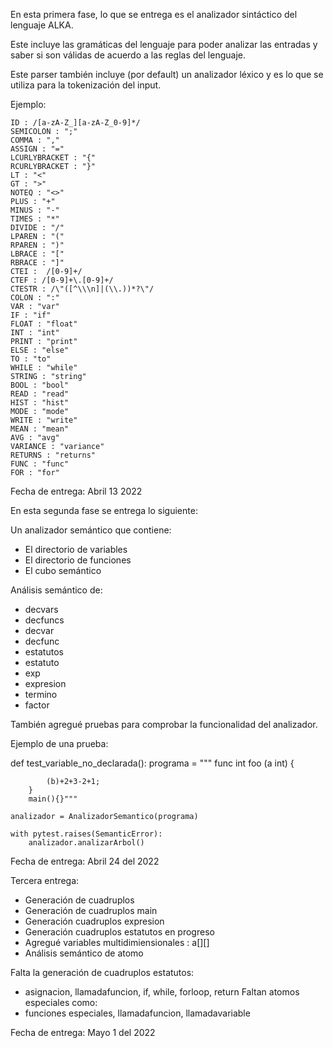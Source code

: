 En esta primera fase, lo que se entrega es el analizador sintáctico del lenguaje ALKA.

Este incluye las gramáticas del lenguaje para poder analizar las entradas y saber si son válidas de acuerdo a las reglas del lenguaje.

Este parser también incluye (por default) un analizador léxico y es lo que se utiliza para la tokenización del input.

Ejemplo:

    ID : /[a-zA-Z_][a-zA-Z_0-9]*/
    SEMICOLON : ";"
    COMMA : ","
    ASSIGN : "="
    LCURLYBRACKET : "{"
    RCURLYBRACKET : "}"
    LT : "<"
    GT : ">"
    NOTEQ : "<>"
    PLUS : "+"
    MINUS : "-"
    TIMES : "*"
    DIVIDE : "/"
    LPAREN : "("
    RPAREN : ")"
    LBRACE : "["
    RBRACE : "]"
    CTEI :  /[0-9]+/
    CTEF : /[0-9]+\.[0-9]+/
    CTESTR : /\"([^\\\n]|(\\.))*?\"/
    COLON : ":"
    VAR : "var"
    IF : "if"
    FLOAT : "float"
    INT : "int"
    PRINT : "print"
    ELSE : "else"
    TO : "to"
    WHILE : "while"
    STRING : "string"
    BOOL : "bool"
    READ : "read"
    HIST : "hist"
    MODE : "mode"
    WRITE : "write"
    MEAN : "mean"
    AVG : "avg"
    VARIANCE : "variance"
    RETURNS : "returns"
    FUNC : "func"
    FOR : "for"

Fecha de entrega: Abril 13 2022


En esta segunda fase se entrega lo siguiente:

Un analizador semántico que contiene:

 - El directorio de variables
 - El directorio de funciones
 - El cubo semántico

 Análisis semántico de:
 * decvars
 * decfuncs 
 * decvar
 * decfunc
 * estatutos
 * estatuto
 * exp
 * expresion
 * termino
 * factor

También agregué pruebas para comprobar la funcionalidad del analizador.

Ejemplo de una prueba:

def test_variable_no_declarada():
    programa = """
        func int foo (a int) {

            (b)+2+3-2+1;
        }
        main(){}"""

    analizador = AnalizadorSemantico(programa)

    with pytest.raises(SemanticError):
        analizador.analizarArbol()

 Fecha de entrega: Abril 24 del 2022

 Tercera entrega:

 - Generación de cuadruplos
 - Generación de cuadruplos main
 - Generación cuadruplos expresion
 - Generación cuadruplos estatutos en progreso
 - Agregué variables multidimiensionales : a[][]
 - Análisis semántico de atomo

 Falta la generación de cuadruplos estatutos:
 - asignacion, llamadafuncion, if, while, forloop, return
 Faltan atomos especiales como:
 - funciones especiales, llamadafuncion, llamadavariable

 Fecha de entrega: Mayo 1 del 2022
